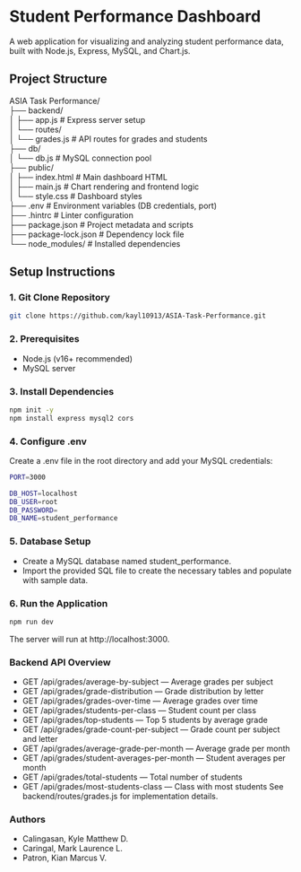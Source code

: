 # Student Performance Dashboard

A web application for visualizing and analyzing student performance data, built with Node.js, Express, MySQL, and Chart.js.

## Project Structure
ASIA Task Performance/<br>
├── backend/<br>
│   ├── app.js                # Express server setup<br>
│   └── routes/<br>
│       └── grades.js         # API routes for grades and students<br>
├── db/<br>
│   └── db.js                 # MySQL connection pool<br>
├── public/<br>
│   ├── index.html            # Main dashboard HTML<br>
│   ├── main.js               # Chart rendering and frontend logic<br>
│   └── style.css             # Dashboard styles<br>
├── .env                      # Environment variables (DB credentials, port)<br>
├── .hintrc                   # Linter configuration<br>
├── package.json              # Project metadata and scripts<br>
├── package-lock.json         # Dependency lock file<br>
└── node_modules/             # Installed dependencies<br>


## Setup Instructions

### 1. Git Clone Repository

```bash
git clone https://github.com/kayl10913/ASIA-Task-Performance.git
```

### 2. Prerequisites

- Node.js (v16+ recommended)
- MySQL server

### 3. Install Dependencies

```bash
npm init -y
npm install express mysql2 cors
```

### 4. Configure .env
Create a .env file in the root directory and add your MySQL credentials:

```bash
PORT=3000

DB_HOST=localhost
DB_USER=root
DB_PASSWORD=
DB_NAME=student_performance
```

### 5. Database Setup

- Create a MySQL database named student_performance.
- Import the provided SQL file to create the necessary tables and populate with sample data.

### 6. Run the Application

```bash
npm run dev
```
The server will run at http://localhost:3000.

### Backend API Overview

- GET /api/grades/average-by-subject — Average grades per subject
- GET /api/grades/grade-distribution — Grade distribution by letter
- GET /api/grades/grades-over-time — Average grades over time
- GET /api/grades/students-per-class — Student count per class
- GET /api/grades/top-students — Top 5 students by average grade
- GET /api/grades/grade-count-per-subject — Grade count per subject and letter
- GET /api/grades/average-grade-per-month — Average grade per month
- GET /api/grades/student-averages-per-month — Student averages per month
- GET /api/grades/total-students — Total number of students
- GET /api/grades/most-students-class — Class with most students
See backend/routes/grades.js for implementation details.

### Authors

- Calingasan, Kyle Matthew D.
- Caringal, Mark Laurence L.
- Patron, Kian Marcus V.
